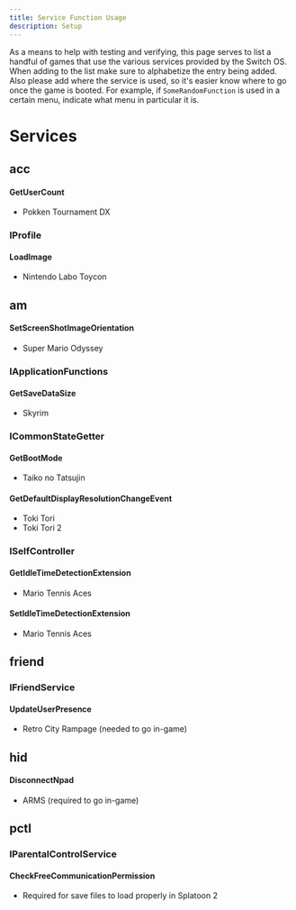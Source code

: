 ```yaml
---
title: Service Function Usage
description: Setup
---
```


As a means to help with testing and verifying, this page serves to list a handful of games that use the various services provided by the Switch OS. When adding to the list make sure to alphabetize the entry being added. Also please add where the service is used, so it's easier know where to go once the game is booted. For example, if `SomeRandomFunction` is used in a certain menu, indicate what menu in particular it is.

# Services

## acc

#### GetUserCount

- Pokken Tournament DX

### IProfile

#### LoadImage

- Nintendo Labo Toycon

## am

#### SetScreenShotImageOrientation

- Super Mario Odyssey

### IApplicationFunctions

#### GetSaveDataSize

- Skyrim

### ICommonStateGetter

#### GetBootMode

- Taiko no Tatsujin

#### GetDefaultDisplayResolutionChangeEvent

- Toki Tori
- Toki Tori 2

### ISelfController

#### GetIdleTimeDetectionExtension

- Mario Tennis Aces

#### SetIdleTimeDetectionExtension

- Mario Tennis Aces

## friend

### IFriendService

#### UpdateUserPresence

- Retro City Rampage (needed to go in-game)

## hid

#### DisconnectNpad

- ARMS (required to go in-game)

## pctl

### IParentalControlService

#### CheckFreeCommunicationPermission

- Required for save files to load properly in Splatoon 2
